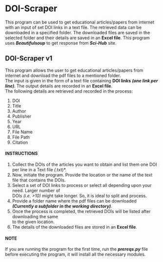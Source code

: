 # DOI-Scraper
This program can be used to get educational articles/papers from internet with an input of set DOI links in a text file. The retrieved data can be downloaded in a specified folder. The downloaded files are saved in the selected folder and their details are saved in an **Excel file**. This program uses ***Beautifulsoup*** to get response from ***Sci-Hub*** site.

## DOI-Scraper v1
This program allows the user to get educational articles/papers from internet and download the pdf files to a mentioned folder.<br/> The input is given in the form of a text file containing **DOI links** ***(one link per line)***. The output details are recorded in an **Excel file**.<br/>
The following details are retrieved and recorded in the process:
1. DOI
2. Title
3. Author
4. Publisher
5. Year
6. URL
7. File Name
8. File Path
9. Citation

#### INSTRUCTIONS
1. Collect the DOIs of the articles you want to obtain and list them one DOI per line in a Text file *(*.txt)*.
2. Now, initiate the program. Provide the location or the name of the text file that contains the DOIs.
3. Select a set of DOI links to process or select all depending upon your need. Larger number of <br/>DOIs *(i.e. >10)* might take longer. So, it is ideal to split and process. 
4. Provide a folder name where the pdf files can be downloaded ***(Currently a subfolder in the working directory)***.
5. Once the process is completed, the retrieved DOIs will be listed after downloading the same  <br/> to the given location.
6. The details of the downloaded files are stored in an **Excel file**.

#### NOTE 
If you are running the program for the first time, run the ***prereqs.py*** file before executing the program, it will install all the necessary modules.
